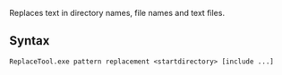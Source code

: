 ﻿Replaces text in directory names, file names and text files.

## Syntax

```
ReplaceTool.exe pattern replacement <startdirectory> [include ...]
```
